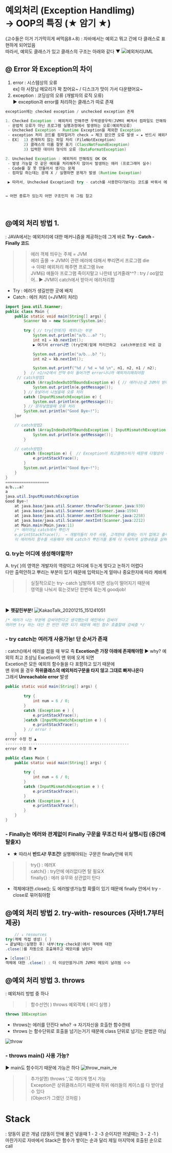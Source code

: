 # 예외처리 (Exception Handlimg) <br> → OOP의 특징 (★ 암기 ★)
(고수들은 이거 기가막히게 써먹음8ㅅ8)
: 자바에서는 예외고 뭐고 간에 다 클래스로 표현하게 되어있음 <br>
따라서, 예외도 클래스가 있고 클래스의 구조는 아래와 같다 ▼
![예외처리UML](https://user-images.githubusercontent.com/74290204/102187064-da489980-3ef6-11eb-9ebd-92b2deb58829.png)
## @ Error 와 Exception의 차이
1. error : 시스템상의 오류 <br>
ex] 아 사장님 메모리가 꽉 찼어요~ / 디스크가 맛이 가서 다운됐어요~
2. exception : 코딩상의 오류 (개발자의 로직 오류) <br>
▶ exception과 error를 처리하는 클래스가 따로 존재
```java
exception에는 checked exception / unchecked exception 존재 

1. Checked Exception : 예외처리 안해주면 우럭광광우럭(JVM이 삐져서 컴파일도 안해줘ㅠ)
 - 문법적 오류가 아닌 프로그램 실행과정에서 발생하는 오류(예외적오류)
 - Unchecked Exception - Runtime Exception을 제외한 Exception 
 - exception 처리 코드를 컴파일러가 check → 체크 없으면 오류 발생 → ★ 반드시 예외처리 해줘야함!! 
 - EX]  1) 존재하지 않는 파일 처리 (FileNotException)
        2) 클래스의 이름 잘못 표기 (ClassNotFoundException)
        3) 입력한 데이터 형식의 오류 (DataFormatException)

2. Unchecked Exception : 예외처리 안해줘도 OK OK
 - 발생 가능할 것 같은 예외를 처리해주지 않아서 발생하는 에러 (프로그래머 실수)
 - Code를 잘 못 만들어서 생기는 문제
 - 컴파일 하는데는 문제 X / 실행하면 문제가 발생 (Runtime Exception)

 ▶ 따라서, Unchecked Exception은 try - catch를 사용한다기보다는 코드를 바꿔서 에러 수정하는데 더 적절!


→ 어떤 종류가 있는지 어떤 구조인지 위 그림 참고
```
<br>

## @예외 처리 방법 1.
: JAVA에서는 예외처리에 대한 매커니즘을 제공하는데 그게 바로 **Try - Catch - Finally 코드**
>> 에러 객체 띄우는 주체 = JVM <br>
에러 출몰 → JVM이 관련 에러에 대해서 뿌리면서 프로그램 die <br> 
→ 이때! 예외처리 해주면 프로그램 live  <br>
JVM曰 얘들아 프로그램 죽이지말고 나한테 넘겨줄래^^? : try / oo알았어.. ▶ JVM이 catch에서 받아서 에러처리함
- Try : 에러가 생길만한 곳에 배치
- Catch : 에러 처리 (=JVM이 처리)
```java
import java.util.Scanner;
public class Main {
	public static void main(String[] args) {
		Scanner kb = new Scanner(System.in);
	
		try { // try{안에가} 예외나는 부분
			System.out.println("a/b...a? ");
			int n1 = kb.nextInt();  
            ▶ 여기서 error나면 (try안에)밑에 처리안하고  catch부분으로 바로 감 

			System.out.println("a/b...b? ");
			int n2 = kb.nextInt();

			System.out.printf("%d / %d = %d \n", n1, n2, n1 / n2);
		}  // n1/n2에서 만약 0이 들어가면 error나니까 예외처리해줘야함
     // catch방법1    
		catch (ArrayIndexOutOfBoundsException e) { // 에러나는걸 JVM이 받아서 처리해주는 부분
			System.out.println(e.getMessage());  
		} // 0넣어서 나눴을때 오류 처리
		catch (InputMismatchException e) { 
			System.out.println(e.getMessage());  
		} // 문자넣었을때 오류 처리
		System.out.println("Good Bye~!");
	}or

    // catch방법2
		catch (ArrayIndexOutOfBoundsException | InputMismatchException e) {  // | 는 or 
			System.out.println(e.getMessage());  
		}

	// catch방법3
		catch (Exception e) {  // Exception이 최고클래스이기 때문에 다형성이 적용되서 가능한것 
			e.printStackTrace();   
		}  
		System.out.println("Good Bye~!");
	}
}
===================
a/b...a? 
a
java.util.InputMismatchException
Good Bye~!
	at java.base/java.util.Scanner.throwFor(Scanner.java:939)
	at java.base/java.util.Scanner.next(Scanner.java:1594)
	at java.base/java.util.Scanner.nextInt(Scanner.java:2258)
	at java.base/java.util.Scanner.nextInt(Scanner.java:2212)
	at Main.main(Main.java:11)  
    /* 에러아님 catch에서 뿌린거 
    e.printStackTrace();  → 개발자들이 자주 사용, 고객한테 줄때는 이거 없애고 출력("에러가 없습니다")해줘야함 고객이뭘알앜ㅋㅋㅋㅋ(개발자확인용이라그럼)
    이 에러처리 함수를 사용해야 위에 catch가 뿌린거를 통해 더 자세하게 실행내용을 살펴볼 수 있기 때문! */
```
### Q. try는 어디에 생성해야할까?
A. try{ }의 영역은 개발자의 역량이고 어디에 두는게 맞다고 논하기 어렵다 <br> 다만 출력안하고 뿌리는 부분이 있기 때문에 입력되는게 얼마나 중요한지에 따라 케바케 <br>
>> 실질적으로는 try- catch 남발하게 되면 성능이 떨어지기 때문에 <br> 영역을 나눠서 묶는것보단 한번에 묶는게 goodjob!

<br>

▶ **헷갈린부분!**
![KakaoTalk_20201215_151241051](https://user-images.githubusercontent.com/74290204/102216550-a7b29700-3f1e-11eb-9cbb-32b25c203ede.png)

```java
/* 에러가 나는 부분에 감싸야한다고 생각했는데 메인에서 감싸야 
여러번 try 하는 대신 한 번만 하면 되기 때문에 메인 함수 호출할때 감싸줌 */
```
### - try catch는 여러개 사용가능! 단 순서가 존재
: catch()에서 에러를 잡을 때 부모 즉 **Excetion은 가장 아래에 존재해야함** 
▶ why? 예외의 최고 조상님 Excetion이 맨 위에 오게 되면 <br> Excetion은 모든 예외의 함수들을 다 포함하고 있기 때문에 <br>
맨 위에 올 경우 **하위클래스의 예외처리구문을 타지 않고 그대로 빠져나온다** <br>
그래서 **Unreachable error** 발생 
```java
public static void main(String[] args) {
		
		try {
			int num = 6 / 0;
		}
		catch (Exception e ) {
			e.printStackTrace();
		}catch (InputMismatchException e ) {
			e.printStackTrace();
		} // error ! 
	}
error 수정 전 ▲
------------------------------------------------------
error 수정 후 ▼

public class Main {
	public static void main(String[] args) {
		
		try {
			int num = 6 / 0;
		}
		catch (InputMismatchException e ) {
			e.printStackTrace();
		} 
		catch (Exception e ) {
			e.printStackTrace();
		}
	}
}
```
### - Finally는 에러와 관계없이 Finally 구문을 무조건 타서 실행시킴 (중간에 탈출X)
- ★ 따라서 **반드시! 무조건!** 실행해야되는 구문은 finally안에 위치
>> try{} : 에러X <br>
catch{} : try안에 에러없다면 탈 필요X<br>
finally{} : 에러 유무와 상관없이 탄다

   - 객체에대한.close(); 도 에러발생가능할 확률이 있기 때문에 finally 안에서 try - close로 묶어줘야함


## @예외 처리 방법 2. try-with- resources (자바1.7부터 제공) 
```java
	// ↓ resources
try(객체 직접 생성) { } 
→ 끝날때는(실행한 후) 내부(try-check문)에서 객체에 대한 
.close()를 자동으로 호출해주고 메모리를 날린다

▶ [close()]
객체에 대한 .close() : 더 이상안쓸거니까 JVM아 메모리 날려됨 ㅇㅇ
```

## @예외 처리 방법 3. throws
: 예외처리 방법 중 하나
>> 함수선언( ) throws 예외객체 { 바디 실행 }
```java
throws IOException 
```
- throws는 에러를 던진다 who? → 자기자신을 호출한 함수한테
- throws 는 함수단위로 호출을 넘기는거기 때문에 class 단위로 넘기는 문법은 아님

![throw](https://user-images.githubusercontent.com/74290204/102306314-4b468a80-3fa5-11eb-939d-7dec7d56f6d1.PNG)

### - throws main() 사용 가능?
▶ main도 함수이기 때문에 가능은 하다 
![throw_main_re](https://user-images.githubusercontent.com/74290204/102306286-3cf86e80-3fa5-11eb-8d9d-b95f30dd9ad4.PNG)

>> 추가설명) throws ','로 여러개 명시 가능 <br>
Exception은 상위클래스이기 때문에 하위 에러들의 케이스를 다 받아낼 수 있다 <br>
(Object가 그랬던 것처럼 )

# Stack 
: 양동이 같은 개념 (양동이 안에 물건 넣을때 1 - 2 -3 순이지만 꺼낼때는 3 - 2 -1 ) <br>
마찬가지로 자바에서 Stack은 함수가 쌓이는 순과 달리 제일 마지막에 호출된 순으로 call
